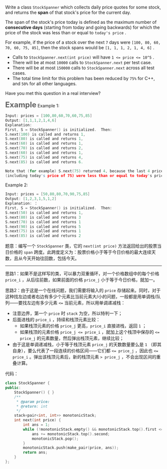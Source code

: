 Write a class `StockSpanner` which collects daily price quotes for some stock, and returns the **span** of that stock's price for the current day.

The span of the stock's price today is defined as the maximum number of **consecutive days** (starting from today and going backwards) for which the price of the stock was less than or equal to `today's price` .

For example, if the price of a stock over the next `7` days were `[100, 80, 60, 70, 60, 75, 85]`, then the stock spans would be `[1, 1, 1, 2, 1, 4, 6]` .

-    Calls to `StockSpanner.next(int price)` will have `1 <= price <= 10^5` .
-    There will be at most `10000` calls to `StockSpanner.next` per test case.
-    There will be at most `150000` calls to `StockSpanner.next` across all test cases.
-    The total time limit for this problem has been reduced by `75%` for C++, and `50%` for all other languages.

Have you met this question in a real interview?  

<b><font size="5px" color="#626262">Example</font></b> 
Example 1:
```c
Input: prices = [100,80,60,70,60,75,85]
Output: [1,1,1,2,1,4,6]
Explanation: 
First, S = StockSpanner() is initialized.  Then:
S.next(100) is called and returns 1,
S.next(80) is called and returns 1,
S.next(60) is called and returns 1,
S.next(70) is called and returns 2,
S.next(60) is called and returns 1,
S.next(75) is called and returns 4,
S.next(85) is called and returns 6.

Note that (for example) S.next(75) returned 4, because the last 4 prices
(including today's price of 75) were less than or equal to today's price.
```

Example 2:
```c
Input: prices = [50,80,80,70,90,75,85]
Output: [1,2,3,1,5,1,2]
Explanation: ：
First, S = StockSpanner() is initialized.  Then:
S.next(50) is called and returns 1,
S.next(80) is called and returns 3
S.next(70) is called and returns 1
S.next(90) is called and returns 5
S.next(75) is called and returns 1
S.next(85) is called and returns 2
```

题意：编写一个 `StockSpanner` 类，它的 `next(int price)` 方法返回给出的股票当日价格的 `span` 跨度。此跨度定义为：股票价格小于等于今日价格的最大连续天数，且从今天开始往回数，包括今天。

---
思路1：如果不是这样写的类，可以暴力双重循环，对一个价格数组中的每个价格 `price_i` ，从后往前数，如果前面的价格 `price_j` 小于等于今日价格，就加一。

思路2：由于这是一个在线问题，我们需要将输入的 `price` 存储起来。同时，对于这种找左边或者右边有多少个元素比当前元素大/小的问题，一般都是用单调栈/队列——要找左边有多少元素 `<=` 当前元素，所以用单调递减栈：
- 注意边界，第一个 `price` 时 `stack` 为空，所以特判一下；
- 后面进栈的 `price_i` ，持续和栈顶元素比较：
	- 如果栈顶元素的价格 `price_j` 更高，`price_i` 直接进栈，返回 `1` ；
	- 如果栈顶的元素价格 `price_j <= price_i` ，就加上这个栈顶中保存的 `<= price_j` 的元素数量，然后弹出栈顶元素，继续比较；
- 由于这是单调递减栈，小于等于栈顶元素 `price_j` 的天数数量要么是 `1` （即其自身），要么代表了一段连续的价格区间——它们都 `<= price_j` ，因此也 `<= price_i` 。弹出该栈顶元素后，新的栈顶元素 `> price_j` ，不会出现区间的重叠计算。

代码：
```cpp
class StockSpanner {
public:
    StockSpanner() { }
    /**
     * @param price: 
     * @return: int
     */
    stack<pair<int, int>> monotonicStack;
    int next(int price) {
        int ans = 1;
        while (!monotonicStack.empty() && monotonicStack.top().first <= price) {
            ans += monotonicStack.top().second;
            monotonicStack.pop();
        }
        monotonicStack.push(make_pair(price, ans));
        return ans;
    }
};
```

